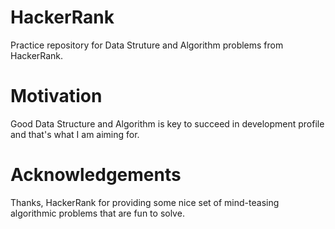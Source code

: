 # HackerRank

Practice repository for Data Struture and Algorithm problems from HackerRank.

# Motivation

Good Data Structure and Algorithm is key to succeed in development profile and that's what I am aiming for.

# Acknowledgements

Thanks, HackerRank for providing some nice set of mind-teasing algorithmic problems that are fun to solve. 
